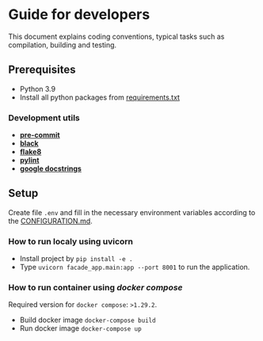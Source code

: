 # Guide for developers

This document explains coding conventions, typical tasks such as compilation,
 building and testing.

## Prerequisites
- Python 3.9
- Install all python packages from [requirements.txt](requirements.txt)

### Development utils
- **[pre-commit](https://pre-commit.com/)**
- **[black](https://github.com/psf/black)**
- **[flake8](https://github.com/pycqa/flake8)**
- **[pylint](https://github.com/PyCQA/pylint)**
- **[google docstrings](https://google.github.io/styleguide/pyguide.html#38-comments-and-docstrings)**

## Setup

Create file `.env` and fill in the necessary environment variables according to the [CONFIGURATION.md](docs/CONFIGURATION.md).

### How to run localy using uvicorn

- Install project by `pip install -e .`
- Type `uvicorn facade_app.main:app --port 8001` to run the application.

### How to run container using *docker compose*
Required version for `docker compose`: `>1.29.2`.

- Build docker image  `docker-compose build`
- Run docker image  `docker-compose up`


